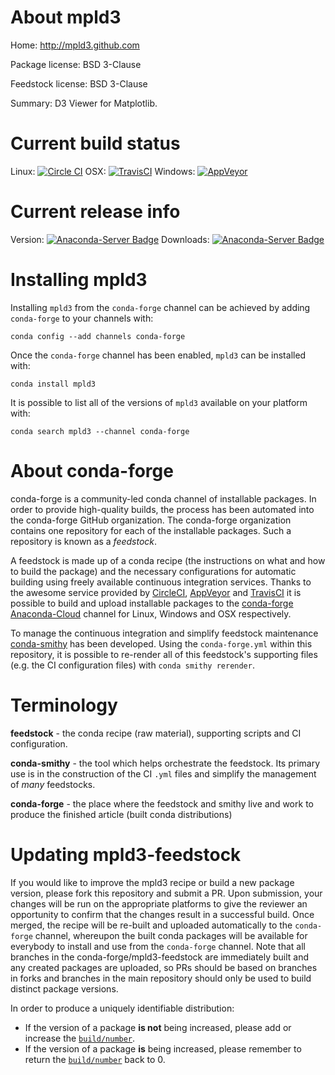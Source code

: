About mpld3
===========

Home: http://mpld3.github.com

Package license: BSD 3-Clause

Feedstock license: BSD 3-Clause

Summary: D3 Viewer for Matplotlib.



Current build status
====================

Linux: [![Circle CI](https://circleci.com/gh/conda-forge/mpld3-feedstock.svg?style=shield)](https://circleci.com/gh/conda-forge/mpld3-feedstock)
OSX: [![TravisCI](https://travis-ci.org/conda-forge/mpld3-feedstock.svg?branch=master)](https://travis-ci.org/conda-forge/mpld3-feedstock)
Windows: [![AppVeyor](https://ci.appveyor.com/api/projects/status/github/conda-forge/mpld3-feedstock?svg=True)](https://ci.appveyor.com/project/conda-forge/mpld3-feedstock/branch/master)

Current release info
====================
Version: [![Anaconda-Server Badge](https://anaconda.org/conda-forge/mpld3/badges/version.svg)](https://anaconda.org/conda-forge/mpld3)
Downloads: [![Anaconda-Server Badge](https://anaconda.org/conda-forge/mpld3/badges/downloads.svg)](https://anaconda.org/conda-forge/mpld3)

Installing mpld3
================

Installing `mpld3` from the `conda-forge` channel can be achieved by adding `conda-forge` to your channels with:

```
conda config --add channels conda-forge
```

Once the `conda-forge` channel has been enabled, `mpld3` can be installed with:

```
conda install mpld3
```

It is possible to list all of the versions of `mpld3` available on your platform with:

```
conda search mpld3 --channel conda-forge
```


About conda-forge
=================

conda-forge is a community-led conda channel of installable packages.
In order to provide high-quality builds, the process has been automated into the
conda-forge GitHub organization. The conda-forge organization contains one repository
for each of the installable packages. Such a repository is known as a *feedstock*.

A feedstock is made up of a conda recipe (the instructions on what and how to build
the package) and the necessary configurations for automatic building using freely
available continuous integration services. Thanks to the awesome service provided by
[CircleCI](https://circleci.com/), [AppVeyor](http://www.appveyor.com/)
and [TravisCI](https://travis-ci.org/) it is possible to build and upload installable
packages to the [conda-forge](https://anaconda.org/conda-forge)
[Anaconda-Cloud](http://docs.anaconda.org/) channel for Linux, Windows and OSX respectively.

To manage the continuous integration and simplify feedstock maintenance
[conda-smithy](http://github.com/conda-forge/conda-smithy) has been developed.
Using the ``conda-forge.yml`` within this repository, it is possible to re-render all of
this feedstock's supporting files (e.g. the CI configuration files) with ``conda smithy rerender``.


Terminology
===========

**feedstock** - the conda recipe (raw material), supporting scripts and CI configuration.

**conda-smithy** - the tool which helps orchestrate the feedstock.
                   Its primary use is in the construction of the CI ``.yml`` files
                   and simplify the management of *many* feedstocks.

**conda-forge** - the place where the feedstock and smithy live and work to
                  produce the finished article (built conda distributions)


Updating mpld3-feedstock
========================

If you would like to improve the mpld3 recipe or build a new
package version, please fork this repository and submit a PR. Upon submission,
your changes will be run on the appropriate platforms to give the reviewer an
opportunity to confirm that the changes result in a successful build. Once
merged, the recipe will be re-built and uploaded automatically to the
`conda-forge` channel, whereupon the built conda packages will be available for
everybody to install and use from the `conda-forge` channel.
Note that all branches in the conda-forge/mpld3-feedstock are
immediately built and any created packages are uploaded, so PRs should be based
on branches in forks and branches in the main repository should only be used to
build distinct package versions.

In order to produce a uniquely identifiable distribution:
 * If the version of a package **is not** being increased, please add or increase
   the [``build/number``](http://conda.pydata.org/docs/building/meta-yaml.html#build-number-and-string).
 * If the version of a package **is** being increased, please remember to return
   the [``build/number``](http://conda.pydata.org/docs/building/meta-yaml.html#build-number-and-string)
   back to 0.
